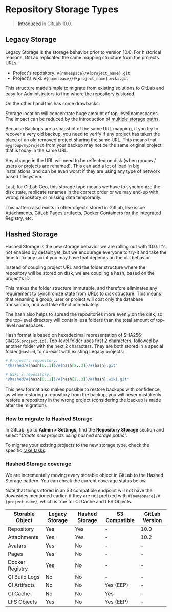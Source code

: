# Repository Storage Types

> [Introduced][ce-28283] in GitLab 10.0.

## Legacy Storage

Legacy Storage is the storage behavior prior to version 10.0. For historical reasons, GitLab replicated the same
mapping structure from the projects URLs:

 * Project's repository: `#{namespace}/#{project_name}.git`
 * Project's wiki: `#{namespace}/#{project_name}.wiki.git`

This structure made simple to migrate from existing solutions to GitLab and easy for Administrators to find where the
repository is stored.

On the other hand this has some drawbacks:

Storage location will concentrate huge amount of top-level namespaces. The impact can be reduced by the introduction of [multiple storage paths][storage-paths].

Because Backups are a snapshot of the same URL mapping, if you try to recover a very old backup, you need to verify
if any project has taken the place of an old removed project sharing the same URL. This means that `mygroup/myproject`
from your backup may not be the same original project that is today in the same URL.

Any change in the URL will need to be reflected on disk (when groups / users or projects are renamed). This can add a lot
of load in big installations, and can be even worst if they are using any type of network based filesystem.

Last, for GitLab Geo, this storage type means we have to synchronize the disk state, replicate renames in the correct
order or we may end-up with wrong repository or missing data temporarily.

This pattern also exists in other objects stored in GitLab, like issue Attachments, GitLab Pages artifacts,
Docker Containers for the integrated Registry, etc.

## Hashed Storage

Hashed Storage is the new storage behavior we are rolling out with 10.0. It's not enabled by default yet, but we
encourage everyone to try-it and take the time to fix any script you may have that depends on the old behavior.

Instead of coupling project URL and the folder structure where the repository will be stored on disk, we are coupling
a hash, based on the project's ID.

This makes the folder structure immutable, and therefore eliminates any requirement to synchronize state from URLs to
disk structure. This means that renaming a group, user or project will cost only the database transaction, and will take
effect immediately.

The hash also helps to spread the repositories more evenly on the disk, so the top-level directory will contain less
folders than the total amount of top-level namespaces.

Hash format is based on hexadecimal representation of SHA256: `SHA256(project.id)`.
Top-level folder uses first 2 characters, followed by another folder with the next 2 characters. They are both stored in
a special folder `@hashed`, to co-exist with existing Legacy projects:

```ruby
# Project's repository:
"@hashed/#{hash[0..1]}/#{hash[2..3]}/#{hash}.git"

# Wiki's repository:
"@hashed/#{hash[0..1]}/#{hash[2..3]}/#{hash}.wiki.git"
```

This new format also makes possible to restore backups with confidence, as when restoring a repository from the backup,
you will never mistakenly restore a repository in the wrong project (considering the backup is made after the migration).

### How to migrate to Hashed Storage

In GitLab, go to **Admin > Settings**, find the **Repository Storage** section and select
"_Create new projects using hashed storage paths_".

To migrate your existing projects to the new storage type, check the specific [rake tasks].

[ce-28283]: https://gitlab.com/gitlab-org/gitlab-ce/issues/28283
[rake tasks]: raketasks/storage.md#migrate-existing-projects-to-hashed-storage
[storage-paths]: repository_storage_types.md

### Hashed Storage coverage

We are incrementally moving every storable object in GitLab to the Hashed Storage pattern. You can check the current
coverage status below.

Note that things stored in an S3 compatible endpoint will not have the downsides mentioned earlier, if they are not
prefixed with `#{namespace}/#{project_name}`, which is true for CI Cache and LFS Objects.

| Storable Object | Legacy Storage | Hashed Storage | S3 Compatible | GitLab Version |
| --------------- | -------------- | -------------- | ------------- | -------------- |
| Repository      | Yes            | Yes            | -             | 10.0           |
| Attachments     | Yes            | Yes            | -             | 10.2           |
| Avatars         | Yes            | No             | -             | -              |
| Pages           | Yes            | No             | -             | -              |
| Docker Registry | Yes            | No             | -             | -              |
| CI Build Logs   | No             | No             | -             | -              |
| CI Artifacts    | No             | No             | Yes (EEP)     | -              |
| CI Cache        | No             | No             | Yes           | -              |
| LFS Objects     | Yes            | No             | Yes (EEP)     | -              |
